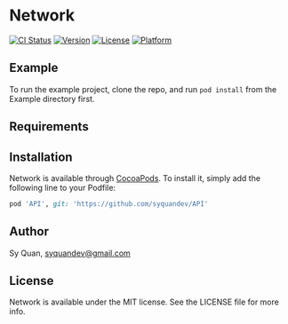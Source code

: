 # Network

[![CI Status](https://img.shields.io/travis/95286760/Network.svg?style=flat)](https://travis-ci.org/95286760/Network)
[![Version](https://img.shields.io/cocoapods/v/Network.svg?style=flat)](https://cocoapods.org/pods/Network)
[![License](https://img.shields.io/cocoapods/l/Network.svg?style=flat)](https://cocoapods.org/pods/Network)
[![Platform](https://img.shields.io/cocoapods/p/Network.svg?style=flat)](https://cocoapods.org/pods/Network)

## Example

To run the example project, clone the repo, and run `pod install` from the Example directory first.

## Requirements

## Installation

Network is available through [CocoaPods](https://cocoapods.org). To install
it, simply add the following line to your Podfile:

```ruby
pod 'API', git: 'https://github.com/syquandev/API'
```

## Author

Sy Quan, syquandev@gmail.com

## License

Network is available under the MIT license. See the LICENSE file for more info.
